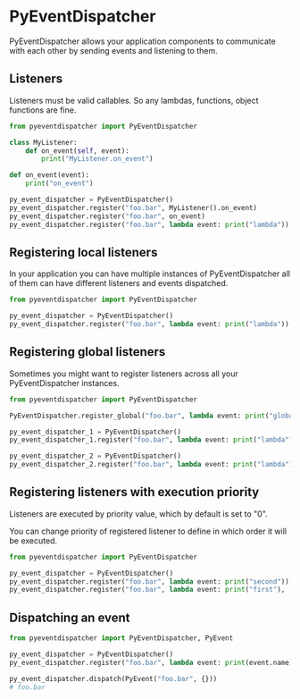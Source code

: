 # PyEventDispatcher
PyEventDispatcher allows your application components to communicate with each
other by sending events and listening to them.

## Listeners
Listeners must be valid callables. So any lambdas, functions, object functions are fine.

```python
from pyeventdispatcher import PyEventDispatcher

class MyListener:
    def on_event(self, event):
        print("MyListener.on_event")

def on_event(event):
    print("on_event")

py_event_dispatcher = PyEventDispatcher()
py_event_dispatcher.register("foo.bar", MyListener().on_event)
py_event_dispatcher.register("foo.bar", on_event)
py_event_dispatcher.register("foo.bar", lambda event: print("lambda"))
```

## Registering local listeners
In your application you can have multiple instances of PyEventDispatcher
all of them can have different listeners and events dispatched.

```python
from pyeventdispatcher import PyEventDispatcher

py_event_dispatcher = PyEventDispatcher()
py_event_dispatcher.register("foo.bar", lambda event: print("lambda"))
```

## Registering global listeners
Sometimes you might want to register listeners across all your PyEventDispatcher
instances.

```python
from pyeventdispatcher import PyEventDispatcher

PyEventDispatcher.register_global("foo.bar", lambda event: print("global listener"))

py_event_dispatcher_1 = PyEventDispatcher()
py_event_dispatcher_1.register("foo.bar", lambda event: print("lambda"))

py_event_dispatcher_2 = PyEventDispatcher()
py_event_dispatcher_2.register("foo.bar", lambda event: print("lambda"))
```

## Registering listeners with execution priority
Listeners are executed by priority value, which by default is set to "0".

You can change priority of registered listener to define in which order it will be executed.

```python
from pyeventdispatcher import PyEventDispatcher

py_event_dispatcher = PyEventDispatcher()
py_event_dispatcher.register("foo.bar", lambda event: print("second"))
py_event_dispatcher.register("foo.bar", lambda event: print("first"), -100)
```

## Dispatching an event

```python
from pyeventdispatcher import PyEventDispatcher, PyEvent

py_event_dispatcher = PyEventDispatcher()
py_event_dispatcher.register("foo.bar", lambda event: print(event.name))

py_event_dispatcher.dispatch(PyEvent("foo.bar", {}))
# foo.bar
```